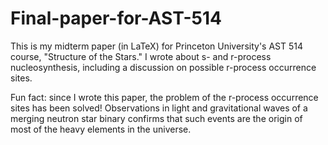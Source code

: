 Final-paper-for-AST-514
=======

This is my midterm paper (in LaTeX) for Princeton University's AST 514 course, 
"Structure of the Stars." I wrote about s- and r-process nucleosynthesis, including a discussion on possible r-process occurrence sites.

Fun fact: since I wrote this paper, the problem of the r-process occurrence sites has been solved!  Observations in light and gravitational waves of a merging neutron star binary confirms that such events are the origin of most of the heavy elements in the universe.
